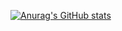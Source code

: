[![Anurag's GitHub stats](https://github-readme-stats.vercel.app/api?username=Attractivehaha&hide=issues,prs&count_private=true&&show_icons=true&theme=radical)](https://github.com/Attractivehaha/github-readme-stats)

